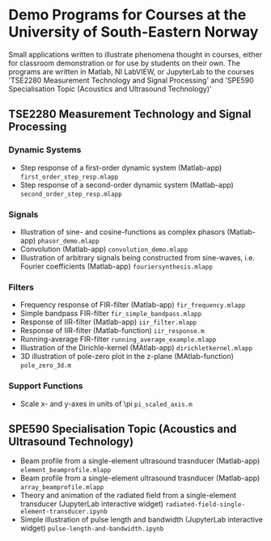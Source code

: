 # Demo Programs for Courses at the University of South-Eastern Norway

Small applications written to illustrate phenomena thought in courses, either for classroom demonstration or for use by students on their own.
The programs are written in Matlab, NI LabVIEW, or JupyterLab to the courses 'TSE2280 Measurement Technology and Signal Processing' and 'SPE590 Specialisation Topic (Acoustics and Ultrasound Technology)'

## TSE2280 Measurement Technology and Signal Processing

### Dynamic Systems
- Step response of a first-order dynamic system (Matlab-app) `first_order_step_resp.mlapp`
- Step response of a second-order dynamic system (Matlab-app) `second_order_step_resp.mlapp`

### Signals
- Illustration of sine- and cosine-functions as complex phasors (Matlab-app) `phasor_demo.mlapp`
- Convolution (Matlab-app) `convolution_demo.mlapp`
- Illustration of arbitrary signals being constructed from sine-waves, i.e. Fourier coefficients (Matlab-app) `fouriersynthesis.mlapp`

### Filters
- Frequency response of FIR-filter (Matlab-app) `fir_frequency.mlapp`
- Simple bandpass FIR-filter `fir_simple_bandpass.mlapp` 
- Response of IIR-filter (Matlab-app) `iir_filter.mlapp`
- Response of IIR-filter (Matlab-function) `iir_response.m`
- Running-average FIR-filter `running_average_example.mlapp`
- Illustration of the Dirichle-kernel (MAtlab-app) `dirichletkernel.mlapp`
- 3D illustration of pole-zero plot in the z-plane (MAtlab-function) `pole_zero_3d.m`
  
### Support Functions
- Scale x- and y-axes in units of \pi `pi_scaled_axis.m`

## SPE590 Specialisation Topic (Acoustics and Ultrasound Technology)
- Beam profile from a single-element ultrasound trasnducer (Matlab-app) `element_beamprofile.mlapp`
- Beam profile from a single-element ultrasound trasnducer (Matlab-app) `array_beamprofile.mlapp`
- Theory and animation of the radiated field from a single-element transducer (JupyterLab interactive widget) `radiated-field-single-element-transducer.ipynb`
- Simple illustration of pulse length and bandwidth (JupyterLab interactive widget) `pulse-length-and-bandwidth.ipynb`
  
